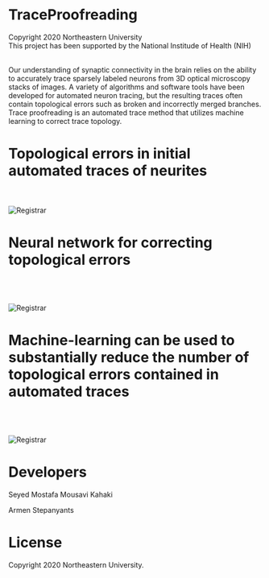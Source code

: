 # TraceProofreading

Copyright 2020 Northeastern University
</br>
This project has been supported by the National Institude of Health (NIH)
</br></br>


Our understanding of synaptic connectivity in the brain relies on the ability to accurately trace sparsely labeled neurons from 3D optical microscopy stacks of images. A variety of algorithms and software tools have been developed for automated neuron tracing, but the resulting traces often contain topological errors such as broken and incorrectly merged branches. Trace proofreading is an automated trace method that utilizes machine learning to correct trace topology.

# Topological errors in initial automated traces of neurites
</br></br>
<img src="https://web.northeastern.edu/kahaki/GithubImage0.png" alt="Registrar" align="middle"> 
 
# Neural network for correcting topological errors
</br></br></br>
<img src="https://web.northeastern.edu/kahaki/GithubImage1.png" alt="Registrar" align="middle">

# Machine-learning can be used to substantially reduce the number of topological errors contained in automated traces
</br></br></br>
<img src="https://web.northeastern.edu/kahaki/GithubImage2.png" alt="Registrar" align="middle">


# Developers
Seyed Mostafa Mousavi Kahaki 

Armen Stepanyants

# License

Copyright 2020 Northeastern University.
